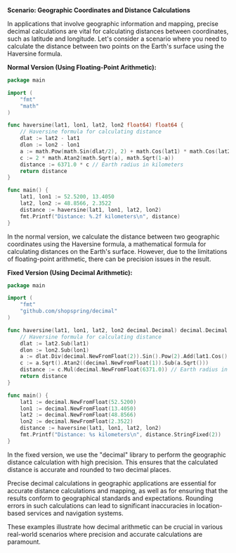 **Scenario: Geographic Coordinates and Distance Calculations**

In applications that involve geographic information and mapping, precise decimal calculations are vital for calculating distances between coordinates, such as latitude and longitude. Let's consider a scenario where you need to calculate the distance between two points on the Earth's surface using the Haversine formula.

**Normal Version (Using Floating-Point Arithmetic):**

```go
package main

import (
    "fmt"
    "math"
)

func haversine(lat1, lon1, lat2, lon2 float64) float64 {
    // Haversine formula for calculating distance
    dlat := lat2 - lat1
    dlon := lon2 - lon1
    a := math.Pow(math.Sin(dlat/2), 2) + math.Cos(lat1) * math.Cos(lat2) * math.Pow(math.Sin(dlon/2), 2)
    c := 2 * math.Atan2(math.Sqrt(a), math.Sqrt(1-a))
    distance := 6371.0 * c // Earth radius in kilometers
    return distance
}

func main() {
    lat1, lon1 := 52.5200, 13.4050
    lat2, lon2 := 48.8566, 2.3522
    distance := haversine(lat1, lon1, lat2, lon2)
    fmt.Printf("Distance: %.2f kilometers\n", distance)
}
```

In the normal version, we calculate the distance between two geographic coordinates using the Haversine formula, a mathematical formula for calculating distances on the Earth's surface. However, due to the limitations of floating-point arithmetic, there can be precision issues in the result.

**Fixed Version (Using Decimal Arithmetic):**

```go
package main

import (
    "fmt"
    "github.com/shopspring/decimal"
)

func haversine(lat1, lon1, lat2, lon2 decimal.Decimal) decimal.Decimal {
    // Haversine formula for calculating distance
    dlat := lat2.Sub(lat1)
    dlon := lon2.Sub(lon1)
    a := dlat.Div(decimal.NewFromFloat(2)).Sin().Pow(2).Add(lat1.Cos().Mul(lat2.Cos()).Mul(dlon.Div(decimal.NewFromFloat(2)).Sin().Pow(2)))
    c := a.Sqrt().Atan2((decimal.NewFromFloat(1)).Sub(a.Sqrt()))
    distance := c.Mul(decimal.NewFromFloat(6371.0)) // Earth radius in kilometers
    return distance
}

func main() {
    lat1 := decimal.NewFromFloat(52.5200)
    lon1 := decimal.NewFromFloat(13.4050)
    lat2 := decimal.NewFromFloat(48.8566)
    lon2 := decimal.NewFromFloat(2.3522)
    distance := haversine(lat1, lon1, lat2, lon2)
    fmt.Printf("Distance: %s kilometers\n", distance.StringFixed(2))
}
```

In the fixed version, we use the "decimal" library to perform the geographic distance calculation with high precision. This ensures that the calculated distance is accurate and rounded to two decimal places.

Precise decimal calculations in geographic applications are essential for accurate distance calculations and mapping, as well as for ensuring that the results conform to geographical standards and expectations. Rounding errors in such calculations can lead to significant inaccuracies in location-based services and navigation systems.

These examples illustrate how decimal arithmetic can be crucial in various real-world scenarios where precision and accurate calculations are paramount.